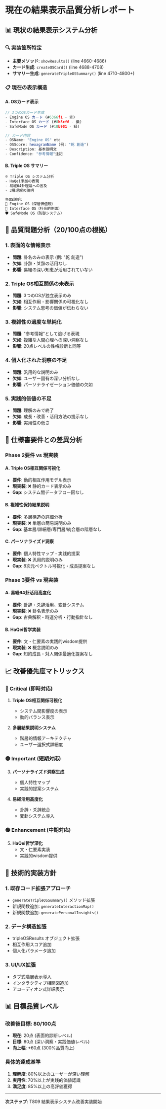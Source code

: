 # 現在の結果表示品質分析レポート

## 📊 現状の結果表示システム分析

### 🔍 実装箇所特定
- **主要メソッド**: `showResults()` (line 4660-4686)
- **カード生成**: `createOSCard()` (line 4688-4708)  
- **サマリー生成**: `generateTripleOSSummary()` (line 4710-4800+)

### 📋 現在の表示構造

#### A. OSカード表示
```javascript
// 3つのOSカード生成
- Engine OS カード (#6366f1 - 青)
- Interface OS カード (#8b5cf6 - 紫)  
- SafeMode OS カード (#10b981 - 緑)

// カード内容
- OSName: "Engine OS" etc
- OSScore: hexagramName (例: "乾 創造")
- Description: 基本説明文
- Confidence: "参考情報"注記
```

#### B. Triple OS サマリー
```html
🔯 Triple OS システム分析
- HaQei準拠の表現
- 易経64卦理論への言及
- 3層理解の説明

各OS説明:
🎯 Engine OS（深層価値観）
💬 Interface OS（社会的側面）  
🛡️ SafeMode OS（防御システム）
```

## 🚨 品質問題分析（20/100点の根拠）

### 1. 表面的な情報表示
- **問題**: 卦名のみの表示 (例: "乾 創造")
- **欠如**: 卦辞・爻辞の活用なし
- **影響**: 易経の深い知恵が活用されていない

### 2. Triple OS相互関係の未表示
- **問題**: 3つのOSが独立表示のみ
- **欠如**: 相互作用・影響関係の可視化なし
- **影響**: システム思考の価値が伝わらない

### 3. 複雑性の過度な単純化
- **問題**: "参考情報"として逃げる表現
- **欠如**: 複雑な人間心理への深い洞察なし
- **影響**: 20点レベルの性格診断と同等

### 4. 個人化された洞察の不足
- **問題**: 汎用的な説明のみ
- **欠如**: ユーザー固有の深い分析なし
- **影響**: パーソナライゼーション価値の欠如

### 5. 実践的価値の不足
- **問題**: 理解のみで終了
- **欠如**: 成長・改善・活用方法の提示なし
- **影響**: 実用性の低さ

## 🎯 仕様書要件との差異分析

### Phase 2要件 vs 現実装

#### A. Triple OS相互関係可視化
- **要件**: 動的相互作用モデル表示
- **現実装**: ❌ 静的カード表示のみ
- **Gap**: システム間データフロー図なし

#### B. 複雑性保持結果説明  
- **要件**: 多層構造の詳細分析
- **現実装**: ❌ 単層の簡易説明のみ
- **Gap**: 基本層/詳細層/専門層/統合層の階層なし

#### C. パーソナライズド洞察
- **要件**: 個人特性マップ・実践的提案
- **現実装**: ❌ 汎用的説明のみ
- **Gap**: 8次元ベクトル可視化・成長提案なし

### Phase 3要件 vs 現実装

#### A. 易経64卦活用高度化
- **要件**: 卦辞・爻辞活用、変卦システム
- **現実装**: ❌ 卦名表示のみ
- **Gap**: 古典解釈・時運分析・行動指針なし

#### B. HaQei哲学実装
- **要件**: 文・仁要素の実践的wisdom提供  
- **現実装**: ❌ 概念説明のみ
- **Gap**: 知的成長・対人関係最適化提案なし

## 📈 改善優先度マトリックス

### 🔴 Critical (即時対応)
1. **Triple OS相互関係可視化**
   - システム間影響度の表示
   - 動的バランス表示

2. **多層結果説明システム**
   - 階層的情報アーキテクチャ
   - ユーザー選択式詳細度

### 🟡 Important (短期対応)  
3. **パーソナライズド洞察生成**
   - 個人特性マップ
   - 実践的提案システム

4. **易経活用高度化**
   - 卦辞・爻辞統合
   - 変卦システム導入

### 🟢 Enhancement (中期対応)
5. **HaQei哲学深化**
   - 文・仁要素実装
   - 実践的wisdom提供

## 🔧 技術的実装方針

### 1. 既存コード拡張アプローチ
- `generateTripleOSSummary()` メソッド拡張
- 新規関数追加: `generateInteractionMap()`
- 新規関数追加: `generatePersonalInsights()`

### 2. データ構造拡張
- tripleOSResults オブジェクト拡張
- 相互作用スコア追加
- 個人化パラメータ追加

### 3. UI/UX拡張
- タブ式階層表示導入
- インタラクティブ相関図追加
- アコーディオン式詳細表示

## 📊 目標品質レベル

### 改善後目標: 80/100点
- **現在**: 20点 (表面的診断レベル)
- **目標**: 80点 (深い洞察・実践価値レベル)  
- **向上幅**: +60点 (300%品質向上)

### 具体的達成基準
1. **理解度**: 80%以上のユーザーが深い理解
2. **実用性**: 70%以上が実践的価値認識  
3. **満足度**: 85%以上の高評価獲得

---

**次ステップ**: T809 結果表示システム改善実装開始